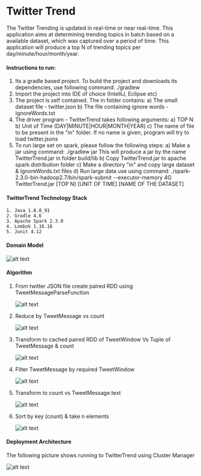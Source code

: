 # Twitter Trend


 The Twitter Trending is updated in real-time or near real-time. This application aims at determining trending topics in
 batch based on a available dataset, which was captured over a period of time. This application will produce a top N of 
 trending topics per day/minute/hour/month/year.


#### Instructions to run:

1. Its a gradle based project. To build the project and downloads its dependencies, use following command:
   ./gradlew
2. Import the project into IDE of choice (IntelliJ, Eclipse etc)
3. The project is self contained. The in folder contains:
    a) The small dataset file - twitter.json
    b) The file containing ignore words - IgnoreWords.txt
4. The driver program - TwitterTrend takes following arguments:
   a) TOP N
   b) Unit of Time (DAY|MINUTE|HOUR|MONTH|YEAR)
   c) The name of file to be present in the "in" folder. If no name is given, program will try to load twitter.jsons
5. To run large set on spark, please follow the following steps:
   a) Make a jar using command:
      ./gradlew jar
      This will produce a jar by the name TwitterTrend.jar in folder build/lib
   b) Copy TwitterTrend.jar to apache spark distribution folder
   c) Make a directory "in" and copy large dataset & IgnoreWords.txt files
   d) Run large data use using command:
      ./spark-2.3.0-bin-hadoop2.7/bin/spark-submit --executor-memory 4G TwitterTrend.jar [TOP N] [UNIT OF TIME] [NAME OF THE DATASET]

#### TwitterTrend Technology Stack
    1. Java 1.8.0_91
    2. Gradle 4.6
    3. Apache Spark 2.3.0
    4. Lombok 1.16.18
    5. Junit 4.12
    
    
#### Domain Model

![alt text](./images/DomainModel.png)


#### Algorithm

1. From twitter JSON file create paired RDD using TweetMessageParseFunction

   ![alt text](./images/Step1.png)
   
2. Reduce by TweetMessage vs count

    ![alt text](./images/Step2.png)

3. Transform to cached paired RDD of TweetWindow Vs Tuple of TweetMessage & count

   ![alt text](./images/Step3.png)
   
4. Filter TweetMessage by required TweetWindow

   ![alt text](./images/Step4.png)
   
5. Transform to count vs TweetMessage.text
    
   ![alt text](./images/Step5.png)
   
6. Sort by key (count) & take n elements

   ![alt text](./images/Step6.png)
   

#### Deployment Architecture

   The following picture shows running to TwitterTrend using Cluster Manager

![alt text](./images/DeploymentArch.png)


   
